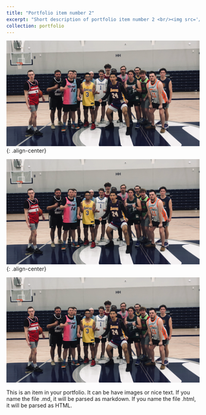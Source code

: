 ```yaml
---
title: "Portfolio item number 2"
excerpt: "Short description of portfolio item number 2 <br/><img src='/images/Jersey.png'>"
collection: portfolio
---
```


![Jersey](images/Jersey.png){: .align-center}

![Jersey](imagesp/Jersey.png){: .align-center}

![Jersey](../images/Jersey.png)

This is an item in your portfolio. It can be have images or nice text. If you name the file .md, it will be parsed as markdown. If you name the file .html, it will be parsed as HTML. 
